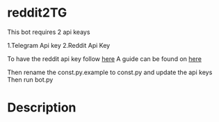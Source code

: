 # reddit2TG


This bot requires 2 api keays

 1.Telegram Api key
 2.Reddit Api Key


To have the reddit api key  follow  [here](https://www.reddit.com/prefs/apps)
 A guide can be found on [here](https://www.jcchouinard.com/get-reddit-api-credentials-with-praw/)

Then rename the const.py.example to const.py and update the api keys
Then run bot.py


# Description
